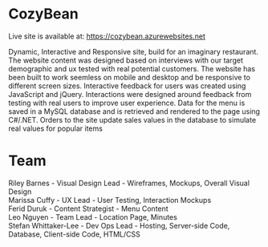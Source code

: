 # CozyBean
Live site is available at:
https://cozybean.azurewebsites.net

Dynamic, Interactive and Responsive site, build for an imaginary restaurant.
The website content was designed based on interviews with our target demographic and ux tested with real potential customers.
The website has been built to work seemless on mobile and desktop and be responsive to different screen sizes.
Interactive feedback for users was created using JavaScript and jQuery.
Interactions were designed around feedback from testing with real users to improve user experience.
Data for the menu is saved in a MySQL database and is retrieved and rendered to the page using C#/.NET.
Orders to the site update sales values in the database to simulate real values for popular items

# Team
Riley Barnes - Visual Design Lead - Wireframes, Mockups, Overall Visual Design
<br />
Marissa Cuffy - UX Lead - User Testing, Interaction Mockups
<br />
Ferid Duruk - Content Strategist - Menu Content
<br />
Leo Nguyen - Team Lead - Location Page, Minutes
<br />
Stefan Whittaker-Lee - Dev Ops Lead - Hosting, Server-side Code, Database, Client-side Code, HTML/CSS
